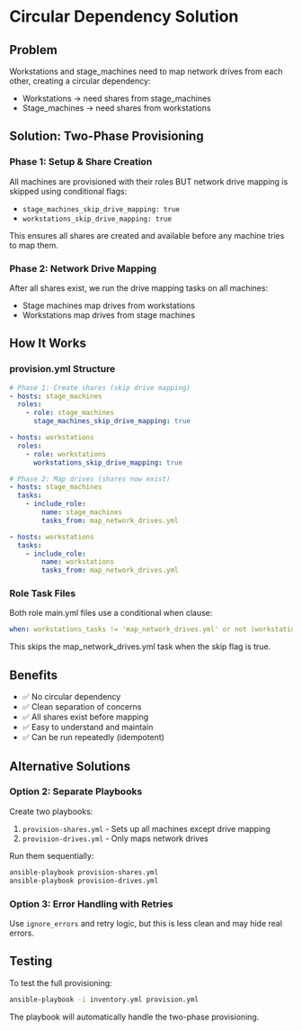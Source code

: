# Circular Dependency Solution

## Problem
Workstations and stage_machines need to map network drives from each other, creating a circular dependency:
- Workstations → need shares from stage_machines
- Stage_machines → need shares from workstations

## Solution: Two-Phase Provisioning

### Phase 1: Setup & Share Creation
All machines are provisioned with their roles BUT network drive mapping is skipped using conditional flags:
- `stage_machines_skip_drive_mapping: true`
- `workstations_skip_drive_mapping: true`

This ensures all shares are created and available before any machine tries to map them.

### Phase 2: Network Drive Mapping
After all shares exist, we run the drive mapping tasks on all machines:
- Stage machines map drives from workstations
- Workstations map drives from stage machines

## How It Works

### provision.yml Structure
```yaml
# Phase 1: Create shares (skip drive mapping)
- hosts: stage_machines
  roles:
    - role: stage_machines
      stage_machines_skip_drive_mapping: true

- hosts: workstations
  roles:
    - role: workstations
      workstations_skip_drive_mapping: true

# Phase 2: Map drives (shares now exist)
- hosts: stage_machines
  tasks:
    - include_role:
        name: stage_machines
        tasks_from: map_network_drives.yml

- hosts: workstations
  tasks:
    - include_role:
        name: workstations
        tasks_from: map_network_drives.yml
```

### Role Task Files
Both role main.yml files use a conditional when clause:
```yaml
when: workstations_tasks != 'map_network_drives.yml' or not (workstations_skip_drive_mapping | default(false))
```

This skips the map_network_drives.yml task when the skip flag is true.

## Benefits
- ✅ No circular dependency
- ✅ Clean separation of concerns
- ✅ All shares exist before mapping
- ✅ Easy to understand and maintain
- ✅ Can be run repeatedly (idempotent)

## Alternative Solutions

### Option 2: Separate Playbooks
Create two playbooks:
1. `provision-shares.yml` - Sets up all machines except drive mapping
2. `provision-drives.yml` - Only maps network drives

Run them sequentially:
```bash
ansible-playbook provision-shares.yml
ansible-playbook provision-drives.yml
```

### Option 3: Error Handling with Retries
Use `ignore_errors` and retry logic, but this is less clean and may hide real errors.

## Testing
To test the full provisioning:
```bash
ansible-playbook -i inventory.yml provision.yml
```

The playbook will automatically handle the two-phase provisioning.

